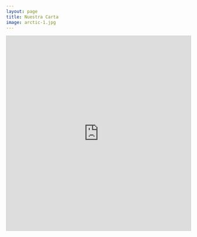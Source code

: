 ```yaml
---
layout: page
title: Nuestra Carta
image: arctic-1.jpg
---
```

<iframe class="airtable-embed" src="https://airtable.com/embed/shrQEXQ7EjPrXxVdg?backgroundColor=cyan&layout=card&viewControls=on" frameborder="0" onmousewheel="" width="100%" height="533" style="background: transparent; border: 1px solid #ccc;"></iframe>
